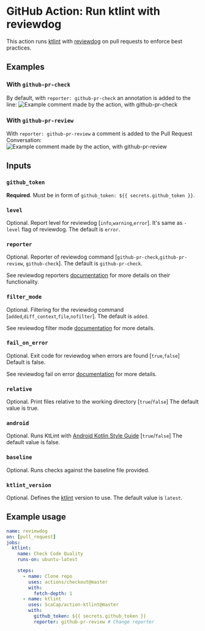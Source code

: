 # GitHub Action: Run ktlint with reviewdog

This action runs [ktlint](https://ktlint.github.io/) with
[reviewdog](https://github.com/reviewdog/reviewdog) on pull requests
to enforce best practices.

## Examples

### With `github-pr-check`

By default, with `reporter: github-pr-check` an annotation is added to
the line:
![Example comment made by the action, with github-pr-check](./github-pr-check.png)

### With `github-pr-review`

With `reporter: github-pr-review` a comment is added to
the Pull Request Conversation:
![Example comment made by the action, with github-pr-review](./github-pr-review.png)

## Inputs

### `github_token`

**Required**. Must be in form of `github_token: ${{ secrets.github_token }}`.

### `level`

Optional. Report level for reviewdog [`info`,`warning`,`error`].
It's same as `-level` flag of reviewdog.
The default is `error`.

### `reporter`

Optional. Reporter of reviewdog command [`github-pr-check`,`github-pr-review`, `github-check`].
The default is `github-pr-check`.

See reviewdog reporters [documentation](https://github.com/reviewdog/reviewdog/tree/master#exit-codes) 
for more details on their functionality.

### `filter_mode`

Optional. Filtering for the reviewdog command [`added`,`diff_context`,`file`,`nofilter`].
The default is `added`.

See reviewdog filter mode [documentation](https://github.com/reviewdog/reviewdog/tree/master#filter-mode) for more details.

### `fail_on_error`

Optional. Exit code for reviewdog when errors are found [`true`,`false`] 
Default is false.

See reviewdog fail on error [documentation](https://github.com/reviewdog/reviewdog/tree/master#exit-codes) for more details.

### `relative`

Optional. Print files relative to the working directory [`true`/`false`]
The default value is true.

### `android`

Optional. Runs KtLint with [Android Kotlin Style Guide](https://android.github.io/kotlin-guides/style.html) [`true`/`false`]
The default value is false.

### `baseline`

Optional. Runs checks against the baseline file provided.

### `ktlint_version`

Optional. Defines the [ktlint](https://ktlint.github.io/) version to use.
The default value is `latest`.

## Example usage

```yml
name: reviewdog
on: [pull_request]
jobs:
  ktlint:
    name: Check Code Quality
    runs-on: ubuntu-latest

    steps:
      - name: Clone repo
        uses: actions/checkout@master
        with:
          fetch-depth: 1
      - name: ktlint
        uses: ScaCap/action-ktlint@master
        with:
          github_token: ${{ secrets.github_token }}
          reporter: github-pr-review # Change reporter
```
